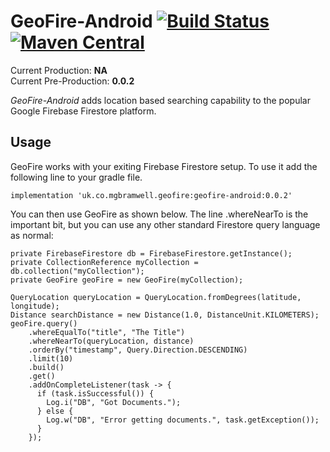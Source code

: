 # GeoFire-Android [![Build Status](https://travis-ci.org/mbramwell1/GeoFire-Android.svg?branch=master)](https://travis-ci.org/mbramwell1/GeoFire-Android) [![Maven Central](https://maven-badges.herokuapp.com/maven-central/uk.co.mgbramwell.geofire/geofire-android/badge.svg)](https://search.maven.org/artifact/uk.co.mgbramwell.geofire/geofire-android)

Current Production: **NA**<br>
Current Pre-Production: **0.0.2**<br>

_GeoFire-Android_ adds location based searching capability to the popular Google Firebase Firestore platform.

## Usage
GeoFire works with your exiting Firebase Firestore setup. To use it add the following line to your gradle file.
```
implementation 'uk.co.mgbramwell.geofire:geofire-android:0.0.2'
```

You can then use GeoFire as shown below. The line .whereNearTo is the important bit, but you can use any
other standard Firestore query language as normal:

```
private FirebaseFirestore db = FirebaseFirestore.getInstance();
private CollectionReference myCollection = db.collection("myCollection");
private GeoFire geoFire = new GeoFire(myCollection);
 
QueryLocation queryLocation = QueryLocation.fromDegrees(latitude, longitude);
Distance searchDistance = new Distance(1.0, DistanceUnit.KILOMETERS);
geoFire.query()
    .whereEqualTo("title", "The Title")
    .whereNearTo(queryLocation, distance)
    .orderBy("timestamp", Query.Direction.DESCENDING)
    .limit(10)
    .build()
    .get()
    .addOnCompleteListener(task -> {
      if (task.isSuccessful()) {
        Log.i("DB", "Got Documents.");
      } else {
        Log.w("DB", "Error getting documents.", task.getException());
      }
    });
```
